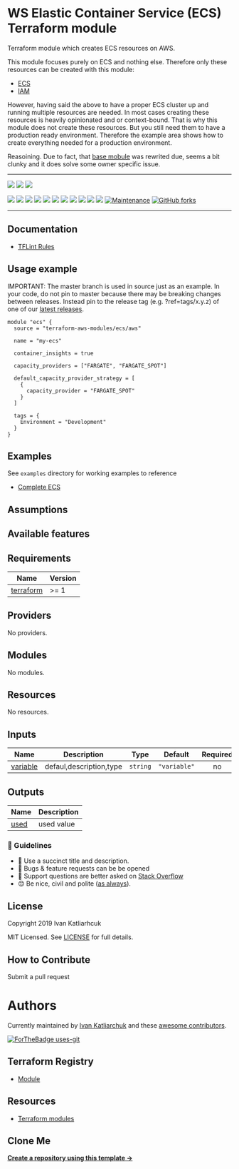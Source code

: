 # WS Elastic Container Service (ECS) Terraform module

Terraform module which creates ECS resources on AWS.

This module focuses purely on ECS and nothing else. Therefore only these resources can be created with this module:

- [ECS](https://www.terraform.io/docs/providers/aws/r/ecs_cluster.html)
- [IAM](https://www.terraform.io/docs/providers/aws/r/iam_instance_profile.html)

However, having said the above to have a proper ECS cluster up and running multiple resources are needed. In most cases creating these resources is heavily opinionated and or context-bound. That is why this module does not create these resources. But you still need them to have a production ready environment. Therefore the example area shows how to create everything needed for a production environment.

Reasoining. Due to fact, that [base mobule](https://github.com/terraform-aws-modules/terraform-aws-ecs/tree/v3.5.0) was rewrited due, seems a bit clunky and it does solve some owner specific issue.

---

![](https://github.com/terraform-module/terraform-aws-ecs/workflows/release/badge.svg)
![](https://github.com/terraform-module/terraform-aws-ecs/workflows/commit-check/badge.svg)
![](https://github.com/terraform-module/terraform-aws-ecs/workflows/labeler/badge.svg)

[![](https://img.shields.io/github/license/terraform-module/terraform-aws-ecs)](https://github.com/terraform-module/terraform-aws-ecs)
![](https://img.shields.io/github/v/tag/terraform-module/terraform-aws-ecs)
![](https://img.shields.io/issues/github/terraform-module/terraform-aws-ecs)
![](https://img.shields.io/github/issues/terraform-module/terraform-aws-ecs)
![](https://img.shields.io/github/issues-closed/terraform-module/terraform-aws-ecs)
[![](https://img.shields.io/github/languages/code-size/terraform-module/terraform-aws-ecs)](https://github.com/terraform-module/terraform-aws-ecs)
[![](https://img.shields.io/github/repo-size/terraform-module/terraform-aws-ecs)](https://github.com/terraform-module/terraform-aws-ecs)
![](https://img.shields.io/github/languages/top/terraform-module/terraform-aws-ecs?color=green&logo=terraform&logoColor=blue)
![](https://img.shields.io/github/commit-activity/m/terraform-module/terraform-aws-ecs)
![](https://img.shields.io/github/contributors/terraform-module/terraform-aws-ecs)
![](https://img.shields.io/github/last-commit/terraform-module/terraform-aws-ecs)
[![Maintenance](https://img.shields.io/badge/Maintenu%3F-oui-green.svg)](https://GitHub.com/terraform-module/terraform-aws-ecs/graphs/commit-activity)
[![GitHub forks](https://img.shields.io/github/forks/terraform-module/terraform-aws-ecs.svg?style=social&label=Fork)](https://github.com/terraform-module/terraform-aws-ecs)

---

## Documentation

- [TFLint Rules](https://github.com/terraform-linters/tflint/tree/master/docs/rules)

## Usage example

IMPORTANT: The master branch is used in source just as an example. In your code, do not pin to master because there may be breaking changes between releases. Instead pin to the release tag (e.g. ?ref=tags/x.y.z) of one of our [latest releases](https://github.com/terraform-module/terraform-aws-ecs/releases).

```hcl
module "ecs" {
  source = "terraform-aws-modules/ecs/aws"

  name = "my-ecs"

  container_insights = true

  capacity_providers = ["FARGATE", "FARGATE_SPOT"]

  default_capacity_provider_strategy = [
    {
      capacity_provider = "FARGATE_SPOT"
    }
  ]

  tags = {
    Environment = "Development"
  }
}
```

## Examples

See `examples` directory for working examples to reference

- [Complete ECS](https://github.com/terraform-module/terraform-aws-ecs/tree/master/examples/complete-ecs)

## Assumptions

## Available features

<!-- BEGINNING OF PRE-COMMIT-TERRAFORM DOCS HOOK -->
## Requirements

| Name | Version |
|------|---------|
| <a name="requirement_terraform"></a> [terraform](#requirement\_terraform) | >= 1 |

## Providers

No providers.

## Modules

No modules.

## Resources

No resources.

## Inputs

| Name | Description | Type | Default | Required |
|------|-------------|------|---------|:--------:|
| <a name="input_variable"></a> [variable](#input\_variable) | defaul,description,type | `string` | `"variable"` | no |

## Outputs

| Name | Description |
|------|-------------|
| <a name="output_used"></a> [used](#output\_used) | used value |
<!-- END OF PRE-COMMIT-TERRAFORM DOCS HOOK -->


### :memo: Guidelines

 - :memo: Use a succinct title and description.
 - :bug: Bugs & feature requests can be be opened
 - :signal_strength: Support questions are better asked on [Stack Overflow](https://stackoverflow.com/)
 - :blush: Be nice, civil and polite ([as always](http://contributor-covenant.org/version/1/4/)).

## License

Copyright 2019 Ivan Katliarhcuk

MIT Licensed. See [LICENSE](./LICENSE) for full details.

## How to Contribute

Submit a pull request

# Authors

Currently maintained by [Ivan Katliarchuk](https://github.com/ivankatliarchuk) and these [awesome contributors](https://github.com/terraform-module/terraform-aws-ecs/graphs/contributors).

[![ForTheBadge uses-git](http://ForTheBadge.com/images/badges/uses-git.svg)](https://GitHub.com/)

## Terraform Registry

- [Module](https://registry.terraform.io/modules/terraform-module/ecs/aws)

## Resources

- [Terraform modules](https://registry.terraform.io/namespaces/terraform-module)

## Clone Me

[**Create a repository using this template →**][template.generate]

<!-- resources -->
[template.generate]: https://github.com/terraform-module/terraform-aws-ecs/generate
